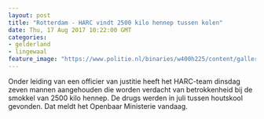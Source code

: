 ```yaml
---
layout: post
title: "Rotterdam - HARC vindt 2500 kilo hennep tussen kolen"
date: Thu, 17 Aug 2017 10:22:00 GMT
categories: 
- gelderland 
- lingewaal 
feature_image: "https://www.politie.nl/binaries/w400h225/content/gallery/politie/nieuws/2017/augustus/07-rt/hennep-tussen-houtskool.jpg"
---
```


Onder leiding van een officier van justitie heeft het HARC-team dinsdag zeven mannen aangehouden die worden verdacht van betrokkenheid bij de smokkel van 2500 kilo hennep. De drugs werden in juli tussen houtskool gevonden. Dat meldt het Openbaar Ministerie vandaag.
